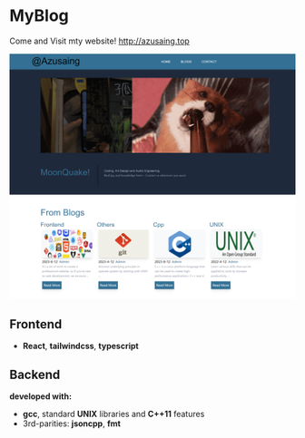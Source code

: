 # MyBlog
Come and Visit mty website! http://azusaing.top

<img alt="" src="./demo.png"></img>

## Frontend
- **React**, **tailwindcss**, **typescript**

## Backend
**developed with:** 
- **gcc**, standard **UNIX** libraries and **C++11** features
- 3rd-parities: **jsoncpp**, **fmt**
